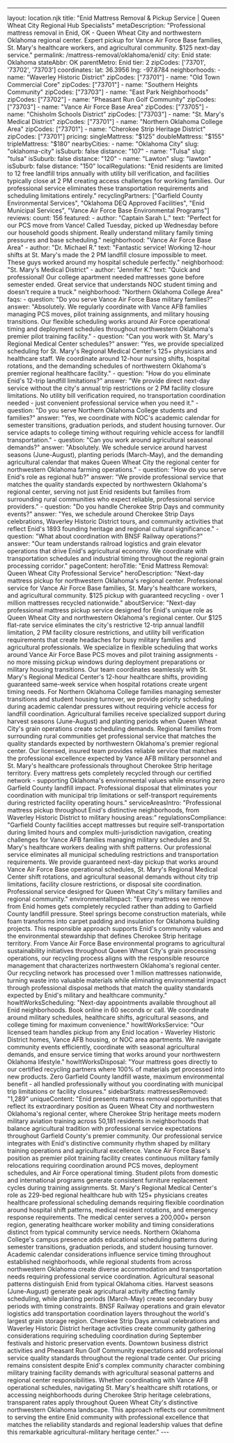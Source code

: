 ---
layout: location.njk
title: "Enid Mattress Removal & Pickup Service | Queen Wheat City Regional Hub Specialists" metaDescription: "Professional mattress removal in Enid, OK - Queen Wheat City and northwestern Oklahoma regional center. Expert pickup for Vance Air Force Base families, St. Mary's healthcare workers, and agricultural community. $125 next-day service."
permalink: /mattress-removal/oklahoma/enid/
city: Enid state: Oklahoma stateAbbr: OK parentMetro: Enid tier: 2 zipCodes: ['73701', '73702', '73703'] coordinates: lat: 36.3956 lng: -97.8784 neighborhoods: - name: "Waverley Historic District" zipCodes: ["73701"] - name: "Old Town Commercial Core" zipCodes: ["73701"] - name: "Southern Heights Community" zipCodes: ["73703"] - name: "East Park Neighborhoods" zipCodes: ["73702"] - name: "Pheasant Run Golf Community" zipCodes: ["73703"] - name: "Vance Air Force Base Area" zipCodes: ["73705"] - name: "Chisholm Schools District" zipCodes: ["73703"] - name: "St. Mary's Medical District" zipCodes: ["73701"] - name: "Northern Oklahoma College Area" zipCodes: ["73701"] - name: "Cherokee Strip Heritage District" zipCodes: ["73701"] pricing: singleMattress: "$125" doubleMattress: "$155" tripleMattress: "$180" nearbyCities: - name: "Oklahoma City" slug: "oklahoma-city" isSuburb: false distance: "107" - name: "Tulsa" slug: "tulsa" isSuburb: false distance: "120" - name: "Lawton" slug: "lawton" isSuburb: false distance: "150" localRegulations: "Enid residents are limited to 12 free landfill trips annually with utility bill verification, and facilities typically close at 2 PM creating access challenges for working families. Our professional service eliminates these transportation requirements and scheduling limitations entirely." recyclingPartners: ["Garfield County Environmental Services", "Oklahoma DEQ Approved Facilities", "Enid Municipal Services", "Vance Air Force Base Environmental Programs"] reviews: count: 156 featured: - author: "Captain Sarah L." text: "Perfect for our PCS move from Vance! Called Tuesday, picked up Wednesday before our household goods shipment. Really understand military family timing pressures and base scheduling." neighborhood: "Vance Air Force Base Area" - author: "Dr. Michael R." text: "Fantastic service! Working 12-hour shifts at St. Mary's made the 2 PM landfill closure impossible to meet. These guys worked around my hospital schedule perfectly." neighborhood: "St. Mary's Medical District" - author: "Jennifer K." text: "Quick and professional! Our college apartment needed mattresses gone before semester ended. Great service that understands NOC student timing and doesn't require a truck." neighborhood: "Northern Oklahoma College Area" faqs: - question: "Do you serve Vance Air Force Base military families?" answer: "Absolutely. We regularly coordinate with Vance AFB families managing PCS moves, pilot training assignments, and military housing transitions. Our flexible scheduling works around Air Force operational timing and deployment schedules throughout northwestern Oklahoma's premier pilot training facility." - question: "Can you work with St. Mary's Regional Medical Center schedules?" answer: "Yes, we provide specialized scheduling for St. Mary's Regional Medical Center's 125+ physicians and healthcare staff. We coordinate around 12-hour nursing shifts, hospital rotations, and the demanding schedules of northwestern Oklahoma's premier regional healthcare facility." - question: "How do you eliminate Enid's 12-trip landfill limitations?" answer: "We provide direct next-day service without the city's annual trip restrictions or 2 PM facility closure limitations. No utility bill verification required, no transportation coordination needed - just convenient professional service when you need it." - question: "Do you serve Northern Oklahoma College students and families?" answer: "Yes, we coordinate with NOC's academic calendar for semester transitions, graduation periods, and student housing turnover. Our service adapts to college timing without requiring vehicle access for landfill transportation." - question: "Can you work around agricultural seasonal demands?" answer: "Absolutely. We schedule service around harvest seasons (June-August), planting periods (March-May), and the demanding agricultural calendar that makes Queen Wheat City the regional center for northwestern Oklahoma farming operations." - question: "How do you serve Enid's role as regional hub?" answer: "We provide professional service that matches the quality standards expected by northwestern Oklahoma's regional center, serving not just Enid residents but families from surrounding rural communities who expect reliable, professional service providers." - question: "Do you handle Cherokee Strip Days and community events?" answer: "Yes, we schedule around Cherokee Strip Days celebrations, Waverley Historic District tours, and community activities that reflect Enid's 1893 founding heritage and regional cultural significance." - question: "What about coordination with BNSF Railway operations?" answer: "Our team understands railroad logistics and grain elevator operations that drive Enid's agricultural economy. We coordinate with transportation schedules and industrial timing throughout the regional grain processing corridor." pageContent: heroTitle: "Enid Mattress Removal: Queen Wheat City Professional Service" heroDescription: "Next-day mattress pickup for northwestern Oklahoma's regional center. Professional service for Vance Air Force Base families, St. Mary's healthcare workers, and agricultural community. $125 pickup with guaranteed recycling - over 1 million mattresses recycled nationwide." aboutService: "Next-day professional mattress pickup service designed for Enid's unique role as Queen Wheat City and northwestern Oklahoma's regional center. Our $125 flat-rate service eliminates the city's restrictive 12-trip annual landfill limitation, 2 PM facility closure restrictions, and utility bill verification requirements that create headaches for busy military families and agricultural professionals. We specialize in flexible scheduling that works around Vance Air Force Base PCS moves and pilot training assignments - no more missing pickup windows during deployment preparations or military housing transitions. Our team coordinates seamlessly with St. Mary's Regional Medical Center's 12-hour healthcare shifts, providing guaranteed same-week service when hospital rotations create urgent timing needs. For Northern Oklahoma College families managing semester transitions and student housing turnover, we provide priority scheduling during academic calendar pressures without requiring vehicle access for landfill coordination. Agricultural families receive specialized support during harvest seasons (June-August) and planting periods when Queen Wheat City's grain operations create scheduling demands. Regional families from surrounding rural communities get professional service that matches the quality standards expected by northwestern Oklahoma's premier regional center. Our licensed, insured team provides reliable service that matches the professional excellence expected by Vance AFB military personnel and St. Mary's healthcare professionals throughout Cherokee Strip heritage territory. Every mattress gets completely recycled through our certified network - supporting Oklahoma's environmental values while ensuring zero Garfield County landfill impact. Professional disposal that eliminates your coordination with municipal trip limitations or self-transport requirements during restricted facility operating hours." serviceAreasIntro: "Professional mattress pickup throughout Enid's distinctive neighborhoods, from Waverley Historic District to military housing areas:" regulationsCompliance: "Garfield County facilities accept mattresses but require self-transportation during limited hours and complex multi-jurisdiction navigation, creating challenges for Vance AFB families managing military schedules and St. Mary's healthcare workers dealing with shift patterns. Our professional service eliminates all municipal scheduling restrictions and transportation requirements. We provide guaranteed next-day pickup that works around Vance Air Force Base operational schedules, St. Mary's Regional Medical Center shift rotations, and agricultural seasonal demands without city trip limitations, facility closure restrictions, or disposal site coordination. Professional service designed for Queen Wheat City's military families and regional community." environmentalImpact: "Every mattress we remove from Enid homes gets completely recycled rather than adding to Garfield County landfill pressure. Steel springs become construction materials, while foam transforms into carpet padding and insulation for Oklahoma building projects. This responsible approach supports Enid's community values and the environmental stewardship that defines Cherokee Strip heritage territory. From Vance Air Force Base environmental programs to agricultural sustainability initiatives throughout Queen Wheat City's grain processing operations, our recycling process aligns with the responsible resource management that characterizes northwestern Oklahoma's regional center. Our recycling network has processed over 1 million mattresses nationwide, turning waste into valuable materials while eliminating environmental impact through professional disposal methods that match the quality standards expected by Enid's military and healthcare community." howItWorksScheduling: "Next-day appointments available throughout all Enid neighborhoods. Book online in 60 seconds or call. We coordinate around military schedules, healthcare shifts, agricultural seasons, and college timing for maximum convenience." howItWorksService: "Our licensed team handles pickup from any Enid location - Waverley Historic District homes, Vance AFB housing, or NOC area apartments. We navigate community events efficiently, coordinate with seasonal agricultural demands, and ensure service timing that works around your northwestern Oklahoma lifestyle." howItWorksDisposal: "Your mattress goes directly to our certified recycling partners where 100% of materials get processed into new products. Zero Garfield County landfill waste, maximum environmental benefit - all handled professionally without you coordinating with municipal trip limitations or facility closures." sidebarStats: mattressesRemoved: "1,289" uniqueContent: "Enid presents mattress removal opportunities that reflect its extraordinary position as Queen Wheat City and northwestern Oklahoma's regional center, where Cherokee Strip heritage meets modern military aviation training across 50,181 residents in neighborhoods that balance agricultural tradition with professional service expectations throughout Garfield County's premier community. Our professional service integrates with Enid's distinctive community rhythm shaped by military training operations and agricultural excellence. Vance Air Force Base's position as premier pilot training facility creates continuous military family relocations requiring coordination around PCS moves, deployment schedules, and Air Force operational timing. Student pilots from domestic and international programs generate consistent furniture replacement cycles during training assignments. St. Mary's Regional Medical Center's role as 229-bed regional healthcare hub with 125+ physicians creates healthcare professional scheduling demands requiring flexible coordination around hospital shift patterns, medical resident rotations, and emergency response requirements. The medical center serves a 200,000+ person region, generating healthcare worker mobility and timing considerations distinct from typical community service needs. Northern Oklahoma College's campus presence adds educational scheduling patterns during semester transitions, graduation periods, and student housing turnover. Academic calendar considerations influence service timing throughout established neighborhoods, while regional students from across northwestern Oklahoma create diverse accommodation and transportation needs requiring professional service coordination. Agricultural seasonal patterns distinguish Enid from typical Oklahoma cities. Harvest seasons (June-August) generate peak agricultural activity affecting family scheduling, while planting periods (March-May) create secondary busy periods with timing constraints. BNSF Railway operations and grain elevator logistics add transportation coordination layers throughout the world's largest grain storage region. Cherokee Strip Days annual celebrations and Waverley Historic District heritage activities create community gathering considerations requiring scheduling coordination during September festivals and historic preservation events. Downtown business district activities and Pheasant Run Golf Community expectations add professional service quality standards throughout the regional trade center. Our pricing remains consistent despite Enid's complex community character combining military training facility demands with agricultural seasonal patterns and regional center responsibilities. Whether coordinating with Vance AFB operational schedules, navigating St. Mary's healthcare shift rotations, or accessing neighborhoods during Cherokee Strip heritage celebrations, transparent rates apply throughout Queen Wheat City's distinctive northwestern Oklahoma landscape. This approach reflects our commitment to serving the entire Enid community with professional excellence that matches the reliability standards and regional leadership values that define this remarkable agricultural-military heritage center." ---